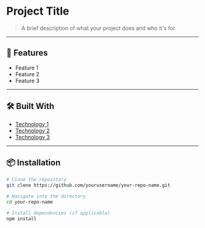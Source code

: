 # Project Title

> A brief description of what your project does and who it's for.

---

## 🚀 Features

- Feature 1
- Feature 2
- Feature 3

---

## 🛠️ Built With

- [Technology 1](https://example.com)
- [Technology 2](https://example.com)
- [Technology 3](https://example.com)

---

## 📦 Installation

```bash
# Clone the repository
git clone https://github.com/yourusername/your-repo-name.git

# Navigate into the directory
cd your-repo-name

# Install dependencies (if applicable)
npm install
